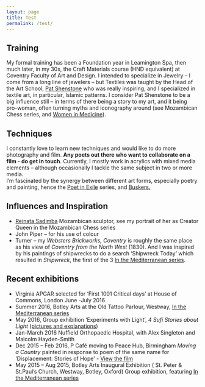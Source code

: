```yaml
---
layout: page
title: Test
permalink: /test/
---
```



## Training

My formal training has been a Foundation year in Leamington Spa, then much later, in my 30s, the Craft Materials course (HND equivalent) at Coventry Faculty of Art and Design. I intended to specialize in Jewelry – I come from a long line of jewelers – but Textiles was taught by the Head of the Art School, [Pat Shenstone](http://www.patshenstone.co.uk/Pat_Shenstone_ARTIST/Welcome.html) who was really inspiring, and I specialized in textile art, in particular, Islamic patterns. I consider Pat Shenstone to be a big influence still – in terms of there being a story to my art, and it being pro-woman, often turning myths and iconography around (see Mozambican Chess series, and [Women in Medicine](/gallery/women-in-science/)).

## Techniques

I constantly love to learn new techniques and would like to do more photography and film. **Any poets out there who want to collaborate on a film - do get in touch**. Currently, I mostly work in acrylics with mixed media elements – although occasionally I tackle the same subject in two or more media.
<br>I’m fascinated by the synergy between different art forms, especially poetry and painting, hence the [Poet in Exile](/gallery/poet-in-exile/) series, and [Buskers.](/gallery/various/)

## Influences and Inspiration

* [Reinata Sadimba](http://www.africancontemporary.com/Reinata%20Sadimba%20Passema.htm) Mozambican sculptor, see my portrait of her as Creator Queen in the Mozambican Chess series
* John Piper – for his use of colour
* Turner – my *Websters Brickworks, Coventry* is roughly the same place as his view of *Coventry from the North West* (1830). And I was inspired by his paintings of shipwrecks to do a search ‘Shipwreck Today’ which resulted in *Shipwreck*, the first of the 3 [In the Mediterranean series](/gallery/in-the-mediterranean/).


## Recent exhibitions

* Virginia APGAR selected for ‘First 1001 Critical days’ at House of Commons, London June -July 2016
* Summer 2016, Botley Arts at the Old Tattoo Parlour, Westway, [In the Mediterranean series](/gallery/in-the-mediterranean/)
* May 2016, Group exhibition ‘Experiments with Light’, *4 Sufi Stories about Light* ([pictures and explanations](/gallery/sufi-stories/))
* Jan-March 2016 Nuffield Orthopaedic Hospital, with Alex Singleton and Malcolm Hayden-Smith
* Dec 2015 – Feb 2016, P Café moving to Peace Hub, Birmingham *Moving a Country* painted in response to poem of the same name for ‘Displacement: Stories of Hope’ -  [View the film](https://leaveners.wordpress.com/our-work/projects/)
* May 2015 – Aug 2015, Botley Arts Inaugural Exhibition ( St. Peter & St.Paul’s Church, Westway, Botley, Oxford) Group exhibition, featuring [In the Mediterranean series](/gallery/in-the-mediterranean/)
